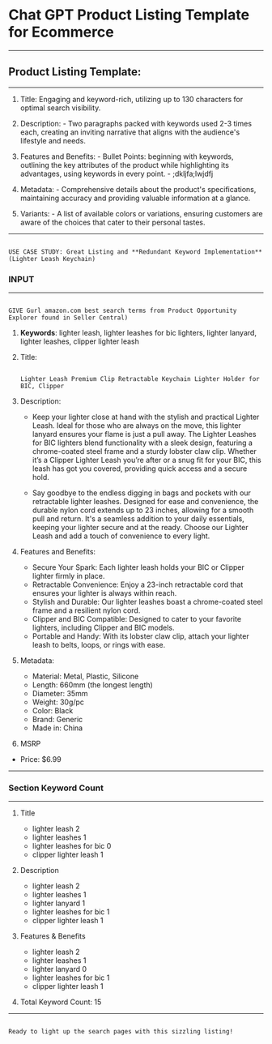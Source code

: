# Chat GPT Product Listing Template for Ecommerce    

---

## Product Listing Template:

---    

1. Title:
        Engaging and keyword-rich, utilizing up to 130 characters for optimal search visibility.

3. Description:
         - Two paragraphs packed with keywords used 2-3 times each, creating an inviting narrative that aligns with the audience's lifestyle and needs.

4. Features and Benefits:
        - Bullet Points: beginning with keywords, outlining the key attributes of the product while highlighting its advantages, using keywords in every point.
        - ;dkljfa;lwjdfj 

5. Metadata:
        - Comprehensive details about the product's specifications, maintaining accuracy and providing valuable information at a glance.

6. Variants:
        - A list of available colors or variations, ensuring customers are aware of the choices that cater to their personal tastes.

---

```
    
USE CASE STUDY: Great Listing and **Redundant Keyword Implementation** (Lighter Leash Keychain)

```

### INPUT 

---    

```

GIVE Gurl amazon.com best search terms from Product Opportunity Explorer found in Seller Central)

```

1. **Keywords**:
    lighter leash, lighter leashes for bic lighters, lighter lanyard, lighter leashes, clipper lighter leash

2. Title:

    ```

    Lighter Leash Premium Clip Retractable Keychain Lighter Holder for BIC, Clipper

    ```

3. Description:
    - Keep your lighter close at hand with the stylish and practical Lighter Leash. Ideal for those who are always on the move, this lighter lanyard ensures your flame is just a pull away. The Lighter Leashes for BIC lighters blend functionality with a sleek design, featuring a chrome-coated steel frame and a sturdy lobster claw clip. Whether it’s a Clipper Lighter Leash you’re after or a snug fit for your BIC, this leash has got you covered, providing quick access and a secure hold.
    
    - Say goodbye to the endless digging in bags and pockets with our retractable lighter leashes. Designed for ease and convenience, the durable nylon cord extends up to 23 inches, allowing for a smooth pull and return. It's a seamless addition to your daily essentials, keeping your lighter secure and at the ready. Choose our Lighter Leash and add a touch of convenience to every light.
    
4. Features and Benefits:
   - Secure Your Spark: Each lighter leash holds your BIC or Clipper lighter firmly in place.
   - Retractable Convenience: Enjoy a 23-inch retractable cord that ensures your lighter is always within reach.
   - Stylish and Durable: Our lighter leashes boast a chrome-coated steel frame and a resilient nylon cord.
   - Clipper and BIC Compatible: Designed to cater to your favorite lighters, including Clipper and BIC models.
   - Portable and Handy: With its lobster claw clip, attach your lighter leash to belts, loops, or rings with ease.

5. Metadata:
   - Material: Metal, Plastic, Silicone
   - Length: 660mm (the longest length)
   - Diameter: 35mm
   - Weight: 30g/pc
   - Color: Black
   - Brand: Generic
   - Made in: China
  
6. MSRP
  - Price: $6.99
    
---     

### Section Keyword Count    

---    

1. Title
    - lighter leash	2
    - lighter leashes	1
    - lighter leashes for bic	0
    - clipper lighter leash	1

2. Description
   - lighter leash	2
   - lighter leashes	1
   - lighter lanyard	1
   - lighter leashes for bic	1
   - clipper lighter leash	1

3. Features & Benefits	    
    - lighter leash	2
    - lighter leashes	1
    - lighter lanyard	0    
    - lighter leashes for bic	1    
    - clipper lighter leash	1

4. Total Keyword Count: 15

---     

```

Ready to light up the search pages with this sizzling listing!


```
